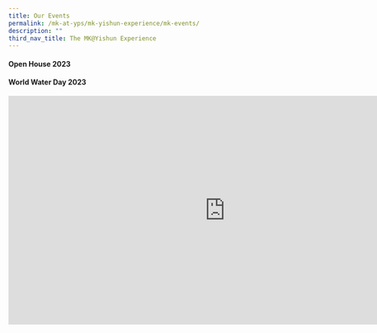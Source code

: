 ```yaml
---
title: Our Events
permalink: /mk-at-yps/mk-yishun-experience/mk-events/
description: ""
third_nav_title: The MK@Yishun Experience
---
```

#### **Open House 2023**

#### **World Water Day 2023**

<iframe src="https://docs.google.com/presentation/d/e/2PACX-1vRwK2NvGhUP-cgptByw8Gze2hsYKStOuQg-o4IYJ2IWvIfWFrcGOMFTmwpCG_ASUQGVfSzpdKnpZTCd/embed?start=false&amp;loop=false&amp;delayms=3000" frameborder="0" height="455" width="860" allowfullscreen="true"></iframe>